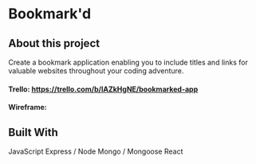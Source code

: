 # Bookmark'd

## About this project
Create a bookmark application enabling you to include titles and links for valuable websites throughout your coding adventure.

#### Trello: https://trello.com/b/lAZkHgNE/bookmarked-app

#### Wireframe: 


## Built With
JavaScript
Express / Node
Mongo / Mongoose
React